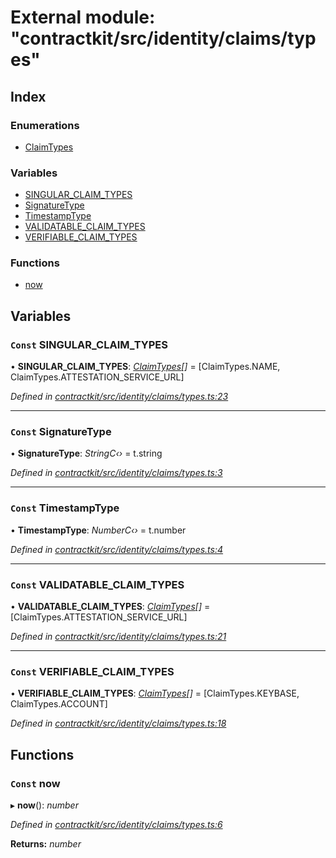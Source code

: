 # External module: "contractkit/src/identity/claims/types"

## Index

### Enumerations

* [ClaimTypes](../enums/_contractkit_src_identity_claims_types_.claimtypes.md)

### Variables

* [SINGULAR_CLAIM_TYPES](_contractkit_src_identity_claims_types_.md#const-singular_claim_types)
* [SignatureType](_contractkit_src_identity_claims_types_.md#const-signaturetype)
* [TimestampType](_contractkit_src_identity_claims_types_.md#const-timestamptype)
* [VALIDATABLE_CLAIM_TYPES](_contractkit_src_identity_claims_types_.md#const-validatable_claim_types)
* [VERIFIABLE_CLAIM_TYPES](_contractkit_src_identity_claims_types_.md#const-verifiable_claim_types)

### Functions

* [now](_contractkit_src_identity_claims_types_.md#const-now)

## Variables

### `Const` SINGULAR_CLAIM_TYPES

• **SINGULAR_CLAIM_TYPES**: *[ClaimTypes](../enums/_contractkit_src_identity_claims_types_.claimtypes.md)[]* = [ClaimTypes.NAME, ClaimTypes.ATTESTATION_SERVICE_URL]

*Defined in [contractkit/src/identity/claims/types.ts:23](https://github.com/celo-org/celo-monorepo/blob/master/packages/contractkit/src/identity/claims/types.ts#L23)*

___

### `Const` SignatureType

• **SignatureType**: *StringC‹›* = t.string

*Defined in [contractkit/src/identity/claims/types.ts:3](https://github.com/celo-org/celo-monorepo/blob/master/packages/contractkit/src/identity/claims/types.ts#L3)*

___

### `Const` TimestampType

• **TimestampType**: *NumberC‹›* = t.number

*Defined in [contractkit/src/identity/claims/types.ts:4](https://github.com/celo-org/celo-monorepo/blob/master/packages/contractkit/src/identity/claims/types.ts#L4)*

___

### `Const` VALIDATABLE_CLAIM_TYPES

• **VALIDATABLE_CLAIM_TYPES**: *[ClaimTypes](../enums/_contractkit_src_identity_claims_types_.claimtypes.md)[]* = [ClaimTypes.ATTESTATION_SERVICE_URL]

*Defined in [contractkit/src/identity/claims/types.ts:21](https://github.com/celo-org/celo-monorepo/blob/master/packages/contractkit/src/identity/claims/types.ts#L21)*

___

### `Const` VERIFIABLE_CLAIM_TYPES

• **VERIFIABLE_CLAIM_TYPES**: *[ClaimTypes](../enums/_contractkit_src_identity_claims_types_.claimtypes.md)[]* = [ClaimTypes.KEYBASE, ClaimTypes.ACCOUNT]

*Defined in [contractkit/src/identity/claims/types.ts:18](https://github.com/celo-org/celo-monorepo/blob/master/packages/contractkit/src/identity/claims/types.ts#L18)*

## Functions

### `Const` now

▸ **now**(): *number*

*Defined in [contractkit/src/identity/claims/types.ts:6](https://github.com/celo-org/celo-monorepo/blob/master/packages/contractkit/src/identity/claims/types.ts#L6)*

**Returns:** *number*
